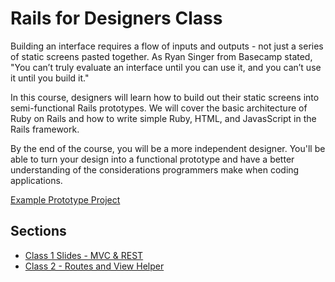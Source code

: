 # Rails for Designers Class

Building an interface requires a flow of inputs and outputs - not just a series of static screens pasted together. As Ryan Singer from Basecamp stated, "You can’t truly evaluate an interface until you can use it, and you can’t use it until you build it."

In this course, designers will learn how to build out their static screens into semi-functional Rails prototypes. We will cover the basic architecture of Ruby on Rails and how to write simple Ruby, HTML, and JavasScript in the Rails framework.

By the end of the course, you will be a more independent designer. You'll be able to turn your design into a functional prototype and have a better understanding of the considerations programmers make when coding applications.


[Example Prototype Project](https://github.com/johnlpollard/rails_for_designers)

## Sections
* [Class 1 Slides - MVC & REST](https://github.com/johnlpollard/Rails-for-Designers-Class/blob/master/Rails%20For%20Designers%20Part%201.key)
* [Class 2 - Routes and View Helper](https://github.com/johnlpollard/Rails-for-Designers-Class/blob/master/class_2_view_helpers.md)

